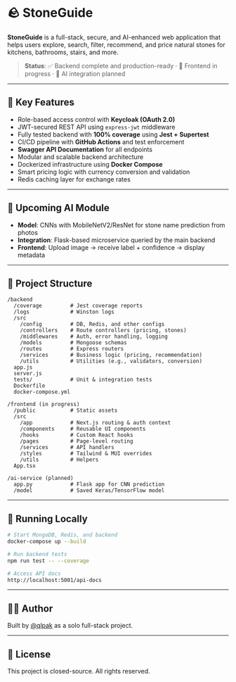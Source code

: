 # 🪨 StoneGuide

**StoneGuide** is a full-stack, secure, and AI-enhanced web application that helps users explore, search, filter, recommend, and price natural stones for kitchens, bathrooms, stairs, and more.

> **Status**: ✅ Backend complete and production-ready · 🚧 Frontend in progress · 🧠 AI integration planned  

---

## 🔐 Key Features

- Role-based access control with **Keycloak (OAuth 2.0)**
- JWT-secured REST API using `express-jwt` middleware
- Fully tested backend with **100% coverage** using **Jest + Supertest**
- CI/CD pipeline with **GitHub Actions** and test enforcement
- **Swagger API Documentation** for all endpoints
- Modular and scalable backend architecture
- Dockerized infrastructure using **Docker Compose**
- Smart pricing logic with currency conversion and validation
- Redis caching layer for exchange rates

---

## 🧠 Upcoming AI Module

- **Model**: CNNs with MobileNetV2/ResNet for stone name prediction from photos
- **Integration**: Flask-based microservice queried by the main backend
- **Frontend**: Upload image → receive label + confidence → display metadata

---

## 📁 Project Structure

```
/backend
  /coverage         # Jest coverage reports
  /logs             # Winston logs
  /src
    /config         # DB, Redis, and other configs
    /controllers    # Route controllers (pricing, stones)
    /middlewares    # Auth, error handling, logging
    /models         # Mongoose schemas
    /routes         # Express routers
    /services       # Business logic (pricing, recommendation)
    /utils          # Utilities (e.g., validators, conversion)
  app.js
  server.js
  tests/            # Unit & integration tests
  Dockerfile
  docker-compose.yml

/frontend (in progress)
  /public           # Static assets
  /src
    /app            # Next.js routing & auth context
    /components     # Reusable UI components
    /hooks          # Custom React hooks
    /pages          # Page-level routing
    /services       # API handlers
    /styles         # Tailwind & MUI overrides
    /utils          # Helpers
  App.tsx

/ai-service (planned)
  app.py            # Flask app for CNN prediction
  /model            # Saved Keras/TensorFlow model
```

---

## 🧪 Running Locally

```bash
# Start MongoDB, Redis, and backend
docker-compose up --build

# Run backend tests
npm run test -- --coverage

# Access API docs
http://localhost:5001/api-docs
```

---

## 👨‍💻 Author

Built by [@qlpak](https://github.com/your-username) as a solo full-stack project.

---

## 📜 License

This project is closed-source. All rights reserved.



